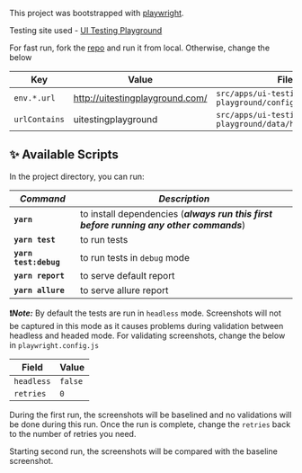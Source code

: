 This project was bootstrapped with [playwright](https://playwright.dev/).

Testing site used - [UI Testing Playground](http://uitestingplayground.com/)

For fast run, fork the [repo](https://github.com/inflectra/ui-test-automation-playground) and run it from local. Otherwise, change the below

| Key           | Value                           | File                                                 |
| ------------- | ------------------------------- | ---------------------------------------------------- |
| `env.*.url`   | http://uitestingplayground.com/ | `src/apps/ui-testing-playground/config/config.json`  |
| `urlContains` | uitestingplayground             | `src/apps/ui-testing-playground/data/home/data.json` |

## :sparkles: Available Scripts

In the project directory, you can run:

| _Command_                        | _Description_                                                                           |
| -------------------------------- | --------------------------------------------------------------------------------------- |
| <code>**yarn**</code>            | to install dependencies (**_always run this first before running any other commands_**) |
| <code>**yarn test**</code>       | to run tests                                                                            |
| <code>**yarn test:debug**</code> | to run tests in `debug` mode                                                            |
| <code>**yarn report**</code>     | to serve default report                                                                 |
| <code>**yarn allure**</code>     | to serve allure report                                                                  |

**:exclamation:_Note:_** By default the tests are run in <code>headless</code> mode. Screenshots will not be captured in this mode as it causes problems during validation between headless and headed mode. For validating screenshots, change the below in <code>playwright.config.js</code>

| Field      | Value   |
| ---------- | ------- |
| `headless` | `false` |
| `retries`  | `0`     |

During the first run, the screenshots will be baselined and no validations will be done during this run. Once the run is complete, change the <code>retries</code> back to the number of retries you need.

Starting second run, the screenshots will be compared with the baseline screenshot.
